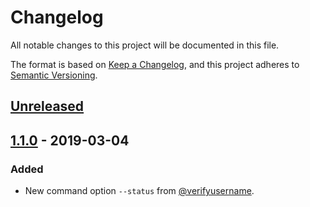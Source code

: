 # Changelog
All notable changes to this project will be documented in this file.

The format is based on [Keep a Changelog](https://keepachangelog.com/en/1.0.0/),
and this project adheres to [Semantic Versioning](https://semver.org/spec/v2.0.0.html).

## [Unreleased]

## [1.1.0] - 2019-03-04
### Added
- New command option `--status` from [@verifyusername](https://github.com/verifyusername).

[Unreleased]: https://github.com/hueyhe/easylink/compare/v1.1.0...HEAD
[1.1.0]: https://github.com/hueyhe/easylink/compare/v1.0.3...v1.0.0
